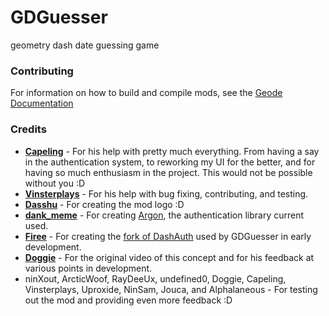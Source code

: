 # GDGuesser
geometry dash date guessing game

### Contributing

For information on how to build and compile mods, see the [Geode Documentation](https://docs.geode-sdk.org/)

### Credits
- [**Capeling**](https://github.com/Capeling) - For his help with pretty much everything. From having a say in the authentication system, to reworking my UI for the better, and for having so much enthusiasm in the project. This would not be possible without you :D
- [**Vinsterplays**](https://github.com/Vinsterplays) - For his help with bug fixing, contributing, and testing.
- [**Dasshu**](https://dasshu.dev/) - For creating the mod logo :D
- [**dank_meme**](https://github.com/dankmeme01) - For creating [Argon](https://github.com/GlobedGD/Argon), the authentication library current used.
- [**Firee**](https://github.com/FireMario211) - For creating the [fork of DashAuth](https://github.com/FireMario211/dashauth) used by GDGuesser in early development.
- [**Doggie**](https://youtube.com/@DoggieDasher) - For the original video of this concept and for his feedback at various points in development.
- ninXout, ArcticWoof, RayDeeUx, undefined0, Doggie, Capeling, Vinsterplays, Uproxide, NinSam, Jouca, and Alphalaneous - For testing out the mod and providing even more feedback :D
